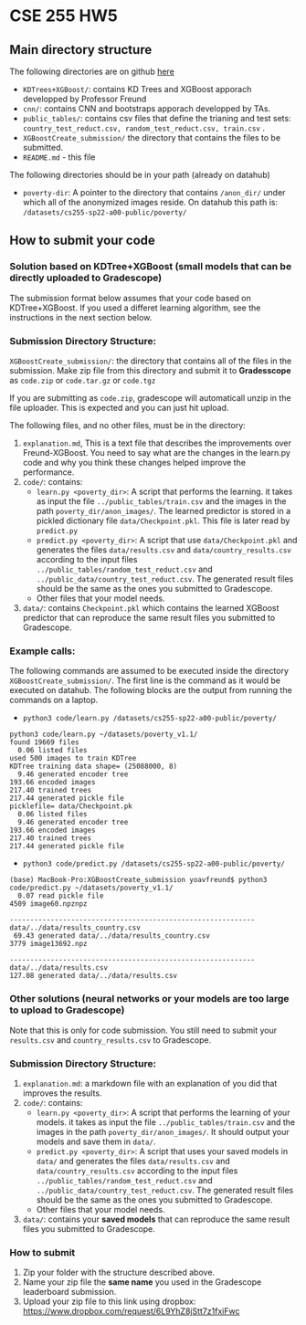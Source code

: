 # CSE 255 HW5

## Main directory structure
The following directories are on github [here](https://github.com/UCSD-Data-Science/Public-CSE255-2022/tree/master/notebooks/Section4-Final-Project)

- `KDTrees+XGBoost/`: contains KD Trees and XGBoost apporach developped by Professor Freund
- `cnn/`: contains CNN and bootstraps apporach developped by TAs. 
- `public_tables/`: contains csv files that define the trianing and test sets: `country_test_reduct.csv, random_test_reduct.csv, train.csv` .
- `XGBoostCreate_submission/` the directory that contains the files to be submitted.
- `README.md` - this file

The following directories should be in your path (already on datahub)

* `poverty-dir`: A pointer to the directory that contains `/anon_dir/` under which all of the anonymized images reside. On datahub this path is: `/datasets/cs255-sp22-a00-public/poverty/`

## How to submit your code

### Solution based on KDTree+XGBoost (small models that can be directly uploaded to Gradescope)

The submission format below assumes that your code based on KDTree+XGBoost. 
If you used a differet learning algorithm, see the instructions in the next section below.

### Submission Directory Structure:

`XGBoostCreate_submission/`:  the directory that contains all of the files in the submission.
Make zip file from this directory and submit it to **Gradesscope** as `code.zip` or `code.tar.gz` or `code.tgz`

If you are submitting as `code.zip`, gradescope will automaticall unzip in the file uploader. This is expected and you can just hit upload.

The following files, and no other files, must be in the directory:
1. `explanation.md`, This is a text file that describes the improvements over Freund-XGBoost.  You need to say what are the changes in the learn.py code and why you think these changes helped improve the performance.
2. `code/`: contains:
   * `learn.py <poverty_dir>`: A script that performs the learning. it takes as input the file 
    `../public_tables/train.csv` and the images in the path `poverty_dir/anon_images/`. The learned predictor is stored in a pickled dictionary file `data/Checkpoint.pkl`. This file is later read by `predict.py`
   * `predict.py <poverty_dir>`: A script that use `data/Checkpoint.pkl` and generates the files `data/results.csv` and `data/country_results.csv` according to the input files `../public_tables/random_test_reduct.csv` and `../public_data/country_test_reduct.csv`. The generated result files should be the same as the ones you submitted to Gradescope. 
   * Other files that your model needs.
3. `data/`: contains `Checkpoint.pkl` which contains the learned XGBoost predictor that can reproduce the same result files you submitted to Gradescope.

### Example calls:
The following commands are assumed to be executed inside the directory `XGBoostCreate_submission/`. The first line is the command as it would be executed on datahub. The following blocks are the output from running the commands on a laptop.

* `python3 code/learn.py /datasets/cs255-sp22-a00-public/poverty/`

```
python3 code/learn.py ~/datasets/poverty_v1.1/
found 19669 files
  0.06 listed files
used 500 images to train KDTree
KDTree training data shape= (25088000, 8)
  9.46 generated encoder tree
193.66 encoded images
217.40 trained trees
217.44 generated pickle file
picklefile= data/Checkpoint.pk
  0.06 listed files
  9.46 generated encoder tree
193.66 encoded images
217.40 trained trees
217.44 generated pickle file
```

* `python3 code/predict.py /datasets/cs255-sp22-a00-public/poverty/`

```
(base) MacBook-Pro:XGBoostCreate_submission yoavfreund$ python3 code/predict.py ~/datasets/poverty_v1.1/
  0.07 read pickle file
4509 image60.npznpz

------------------------------------------------------------
data/../data/results_country.csv
 69.43 generated data/../data/results_country.csv
3779 image13692.npz

------------------------------------------------------------
data/../data/results.csv
127.08 generated data/../data/results.csv
```

### Other solutions (neural networks or your models are too large to upload to Gradescope)

Note that this is only for code submission. You still need to submit your `results.csv` and `country_results.csv` to Gradescope.

### Submission Directory Structure:

1. `explanation.md`: a markdown file with an explanation of you did that improves the results.
2. `code/`: contains:
    * `learn.py <poverty_dir>`: A script that performs the learning of your models. it takes as input the file `../public_tables/train.csv` and the images in the path `poverty_dir/anon_images/`. It should output your models and save them in `data/`. 
    * `predict.py <poverty_dir>`: A script that uses your saved models in `data/` and generates the files `data/results.csv` and `data/country_results.csv` according to the input files `../public_tables/random_test_reduct.csv` and `../public_data/country_test_reduct.csv`. The generated result files should be the same as the ones you submitted to Gradescope. 
    * Other files that your model needs.
3. `data/`: contains your **saved models** that can reproduce the same result files you submitted to Gradescope.

### How to submit

1. Zip your folder with the structure described above.
2. Name your zip file the **same name** you used in the Gradescope leaderboard submission. 
3. Upload your zip file to this link using dropbox: https://www.dropbox.com/request/6L9YhZ8jStt7z1fxiFwc

